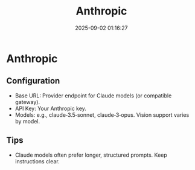 ﻿---
title: Anthropic
date: 2025-09-02 01:16:27
---

# Anthropic

## Configuration
- Base URL: Provider endpoint for Claude models (or compatible gateway).
- API Key: Your Anthropic key.
- Models: e.g., claude‑3.5‑sonnet, claude‑3‑opus. Vision support varies by model.

## Tips
- Claude models often prefer longer, structured prompts. Keep instructions clear.

